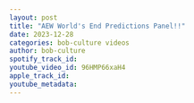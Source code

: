 ```yaml
---
layout: post
title: "AEW World's End Predictions Panel!!"
date: 2023-12-28
categories: bob-culture videos
author: bob-culture
spotify_track_id: 
youtube_video_id: 96HMP66xaH4
apple_track_id: 
youtube_metadata: 
---
```

